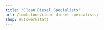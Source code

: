 ```yaml
---
title: "Clean Diesel Specialists"
url: /tombstone/clean-diesel-specialists/
shop: Autowerkstatt
---
```

